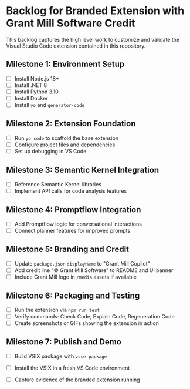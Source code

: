# Backlog for Branded Extension with Grant Mill Software Credit

This backlog captures the high level work to customize and validate the Visual Studio Code extension contained in this repository.

## Milestone 1: Environment Setup
- [ ] Install Node.js 18+
- [ ] Install .NET 8
- [ ] Install Python 3.10
- [ ] Install Docker
- [ ] Install `yo` and `generator-code`

## Milestone 2: Extension Foundation
- [ ] Run `yo code` to scaffold the base extension
- [ ] Configure project files and dependencies
- [ ] Set up debugging in VS Code

## Milestone 3: Semantic Kernel Integration
- [ ] Reference Semantic Kernel libraries
- [ ] Implement API calls for code analysis features

## Milestone 4: Promptflow Integration
- [ ] Add Promptflow logic for conversational interactions
- [ ] Connect planner features for improved prompts

## Milestone 5: Branding and Credit
- [ ] Update `package.json` `displayName` to "Grant Mill Copilot"
- [ ] Add credit line "© Grant Mill Software" to README and UI banner
- [ ] Include Grant Mill logo in `/media` assets if available

## Milestone 6: Packaging and Testing
- [ ] Run the extension via `npm run test`
- [ ] Verify commands: Check Code, Explain Code, Regeneration Code
- [ ] Create screenshots or GIFs showing the extension in action

## Milestone 7: Publish and Demo
- [ ] Build VSIX package with `vsce package`
- [ ] Install the VSIX in a fresh VS Code environment
- [ ] Capture evidence of the branded extension running

